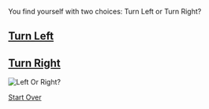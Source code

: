 You find yourself with two choices: Turn Left or Turn Right?

## [Turn Left](door.md)
## [Turn Right](lights.md)

![Left Or Right?](https://vectorportal.com/storage/lane-turns-left-and-right.jpg)

[Start Over](../README.md)
